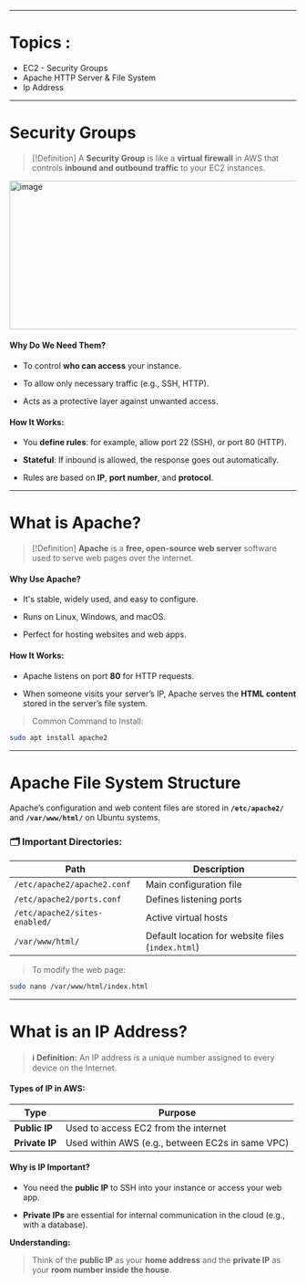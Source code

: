 
---

# Topics :

- EC2 - Security Groups 
- Apache HTTP Server & File System 
- Ip Address 

---
# Security Groups 

>[!Definition]
>A **Security Group** is like a **virtual firewall** in AWS that controls **inbound and outbound traffic** to your EC2 instances.

<img width="512" height="261" alt="image" src="https://github.com/user-attachments/assets/97bcea49-bdd7-406c-b2f8-44477e8e0481" />

#### Why Do We Need Them?

- To control **who can access** your instance.
    
- To allow only necessary traffic (e.g., SSH, HTTP).
    
- Acts as a protective layer against unwanted access.

#### How It Works:

- You **define rules**: for example, allow port 22 (SSH), or port 80 (HTTP).
    
- **Stateful**: If inbound is allowed, the response goes out automatically.
    
- Rules are based on **IP**, **port number**, and **protocol**.

---
# What is Apache?

>[!Definition]
>**Apache** is a **free, open-source web server** software used to serve web pages over the internet.

#### Why Use Apache?

- It's stable, widely used, and easy to configure.
    
- Runs on Linux, Windows, and macOS.
    
- Perfect for hosting websites and web apps.

#### How It Works:

- Apache listens on port **80** for HTTP requests.
    
- When someone visits your server’s IP, Apache serves the **HTML content** stored in the server’s file system.

>Common Command to Install:
```sh
sudo apt install apache2
```

---
# Apache File System Structure

Apache’s configuration and web content files are stored in **`/etc/apache2/`** and **`/var/www/html/`** on Ubuntu systems.

### 🗂️ Important Directories:

|Path|Description|
|---|---|
|`/etc/apache2/apache2.conf`|Main configuration file|
|`/etc/apache2/ports.conf`|Defines listening ports|
|`/etc/apache2/sites-enabled/`|Active virtual hosts|
|`/var/www/html/`|Default location for website files (`index.html`)|
 >To modify the web page:
```sh
sudo nano /var/www/html/index.html
````

---
# What is an IP Address?

> **ℹ️ Definition:** An IP address is a unique number assigned to every device on the Internet.

####  Types of IP in AWS:

|Type|Purpose|
|---|---|
|**Public IP**|Used to access EC2 from the internet|
|**Private IP**|Used within AWS (e.g., between EC2s in same VPC)|
#### Why is IP Important?

- You need the **public IP** to SSH into your instance or access your web app.
    
- **Private IPs** are essential for internal communication in the cloud (e.g., with a database).

**Understanding:**
>Think of the **public IP** as your **home address** and the **private IP** as your **room number inside the house**.
